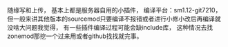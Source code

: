 随缘写和上传，
基本上都是服务器自用的小插件，
编译平台：sm1.12-git7210，
但一般来讲其他版本的sourcemod只要编译不报错或者进行小修小改后再编译就没啥大问题我觉得，
有一些插件编译过程可能会缺include库，
这种情况去找zonemod那挖一个过来用或者github找找就完事。
